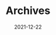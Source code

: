 ---
title: "Archives"
date: 2021-12-22
layout: "archives"
slug: "archives"
menu:
    main:
        weight: 80
        params: 
slugTitle: "アーカイブ"
---